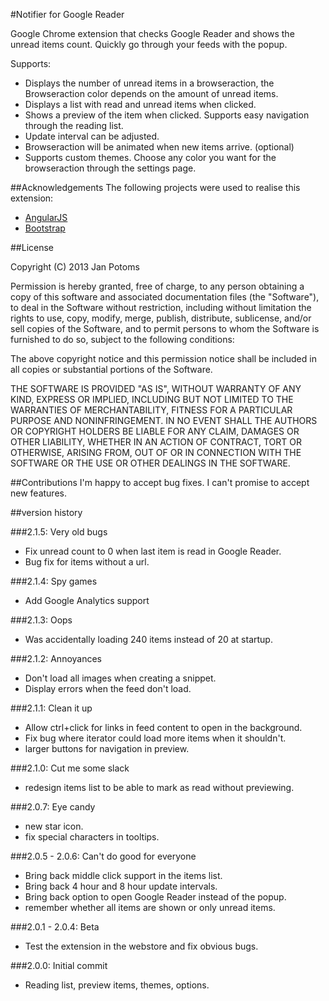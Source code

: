 #Notifier for Google Reader


Google Chrome extension that checks Google Reader and shows the unread items count. Quickly go through your feeds with the popup.

Supports: 

  * Displays the number of unread items in a browseraction, the Browseraction color depends on the amount of unread items.
  * Displays a list with read and unread items when clicked.
  * Shows a preview of the item when clicked. Supports easy navigation through the reading list.
  * Update interval can be adjusted.
  * Browseraction will be animated when new items arrive. (optional)
  * Supports custom themes. Choose any color you want for the browseraction through the settings page.
  
##Acknowledgements
  The following projects were used to realise this extension:
  
  * [AngularJS](http://angularjs.org/)
  * [Bootstrap](http://twitter.github.com/bootstrap/)
  
##License

Copyright (C) 2013 Jan Potoms

Permission is hereby granted, free of charge, to any person obtaining a copy of this software and associated documentation files (the "Software"), to deal in the Software without restriction, including without limitation the rights to use, copy, modify, merge, publish, distribute, sublicense, and/or sell copies of the Software, and to permit persons to whom the Software is furnished to do so, subject to the following conditions:

The above copyright notice and this permission notice shall be included in all copies or substantial portions of the Software.

THE SOFTWARE IS PROVIDED "AS IS", WITHOUT WARRANTY OF ANY KIND, EXPRESS OR IMPLIED, INCLUDING BUT NOT LIMITED TO THE WARRANTIES OF MERCHANTABILITY, FITNESS FOR A PARTICULAR PURPOSE AND NONINFRINGEMENT. IN NO EVENT SHALL THE AUTHORS OR COPYRIGHT HOLDERS BE LIABLE FOR ANY CLAIM, DAMAGES OR OTHER LIABILITY, WHETHER IN AN ACTION OF CONTRACT, TORT OR OTHERWISE, ARISING FROM, OUT OF OR IN CONNECTION WITH THE SOFTWARE OR THE USE OR OTHER DEALINGS IN THE SOFTWARE.
  
##Contributions
I'm happy to accept bug fixes. I can't promise to accept new features.

##version history

###2.1.5: Very old bugs
  * Fix unread count to 0 when last item is read in Google Reader.
  * Bug fix for items without a url.

###2.1.4: Spy games
  * Add Google Analytics support

###2.1.3: Oops
  * Was accidentally loading 240 items instead of 20 at startup.
  
###2.1.2: Annoyances
  * Don't load all images when creating a snippet.
  * Display errors when the feed don't load.

###2.1.1: Clean it up
  * Allow ctrl+click for links in feed content to open in the background.
  * Fix bug where iterator could load more items when it shouldn't.
  * larger buttons for navigation in preview.  

###2.1.0: Cut me some slack
  * redesign items list to be able to mark as read without previewing.

###2.0.7: Eye candy
  * new star icon.
  * fix special characters in tooltips.
  
###2.0.5 - 2.0.6: Can't do good for everyone
  * Bring back middle click support in the items list.
  * Bring back 4 hour and 8 hour update intervals.
  * Bring back option to open Google Reader instead of the popup.
  * remember whether all items are shown or only unread items.

###2.0.1 - 2.0.4: Beta
  * Test the extension in the webstore and fix obvious bugs.
   
###2.0.0: Initial commit
  * Reading list, preview items, themes, options.